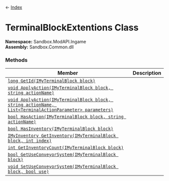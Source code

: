 ← [Index](index.md)
# TerminalBlockExtentions Class
**Namespace:** Sandbox.ModAPI.Ingame  
**Assembly:** Sandbox.Common.dll  
### Methods
|Member|Description|
|---|---|
|[`long GetId(IMyTerminalBlock block)`](Sandbox.ModAPI.Ingame.GetId.md)||
|[`void ApplyAction(IMyTerminalBlock block, string actionName)`](Sandbox.ModAPI.Ingame.ApplyAction.md)||
|[`void ApplyAction(IMyTerminalBlock block, string actionName, List<TerminalActionParameter> parameters)`](Sandbox.ModAPI.Ingame.ApplyAction.md)||
|[`bool HasAction(IMyTerminalBlock block, string actionName)`](Sandbox.ModAPI.Ingame.HasAction.md)||
|[`bool HasInventory(IMyTerminalBlock block)`](Sandbox.ModAPI.Ingame.HasInventory.md)||
|[`IMyInventory GetInventory(IMyTerminalBlock block, int index)`](Sandbox.ModAPI.Ingame.GetInventory.md)||
|[`int GetInventoryCount(IMyTerminalBlock block)`](Sandbox.ModAPI.Ingame.GetInventoryCount.md)||
|[`bool GetUseConveyorSystem(IMyTerminalBlock block)`](Sandbox.ModAPI.Ingame.GetUseConveyorSystem.md)||
|[`void SetUseConveyorSystem(IMyTerminalBlock block, bool use)`](Sandbox.ModAPI.Ingame.SetUseConveyorSystem.md)||
